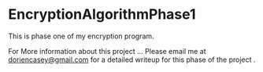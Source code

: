 # EncryptionAlgorithmPhase1
This is phase one of my encryption program.
 
 For More information about this project ... Please email me at doriencasey@gmail.com  for a detailed writeup for
 this phase of the project . 
